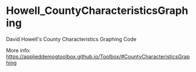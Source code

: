 # Howell_CountyCharacteristicsGraphing
David Howell's County Characteristics Graphing Code

More info: https://applieddemogtoolbox.github.io/Toolbox/#CountyCharacteristicsGraphing

